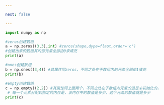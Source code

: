 ```yaml
---

next: false

---
```




<BlogInfo id="577" title="7.其他方法创建数组" author="白日梦想猿" pv=0 read_times=0 pre_cost_time="0分15秒" category="numpy学习" tag_list="['numpy学习']" create_time="2020.04.22 16:18:54" update_time="2020.04.22 16:35:36" />

```python
import numpy as np

#zeros创建数组
a = np.zeros((3,3),int) #zeros(shape,dype=flaot,order='c')
#创建出来的数组其内部元素全部由0来填充
print(a)

#ones创建数组
b = np.ones((3,4)) #其属性同zeros，不同之处在于数组内的元素全部由1填充
print(b)

#empty创建数组
c = np.empty((2,2)) #其属性同上面两个，不同之处在于数组内元素的值是未初始化的，
 # 每一个元素分配到指定的内存是，该内存中的数值是多少，这个元素的数值就是多少
print(c)
```



<ActionBox />
